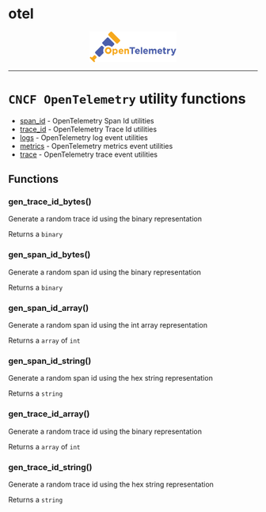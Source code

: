 
# otel

 <p align="center">
   <img src="https://raw.githubusercontent.com/cncf/artwork/master/projects/opentelemetry/horizontal/color/opentelemetry-horizontal-color.png" width='35%'/>
 </p>

 <hr/>

 # `CNCF OpenTelemetry` utility functions



 * [span_id](span_id.md) - OpenTelemetry Span Id utilities
 * [trace_id](trace_id.md) - OpenTelemetry Trace Id utilities
 * [logs](logs/index.md) - OpenTelemetry log event utilities
 * [metrics](metrics/index.md) - OpenTelemetry metrics event utilities
 * [trace](trace/index.md) - OpenTelemetry trace event utilities
## Functions

### gen_trace_id_bytes()

Generate a random trace id using the binary representation

Returns a `binary`

### gen_span_id_bytes()

Generate a random span id using the binary representation

Returns a `binary`

### gen_span_id_array()

Generate a random span id using the int array representation

Returns a `array` of `int`

### gen_span_id_string()

Generate a random span id using the hex string representation

Returns a `string`

### gen_trace_id_array()

Generate a random trace id using the binary representation

Returns a `array` of `int`

### gen_trace_id_string()

Generate a random trace id using the hex string representation

Returns a `string`
